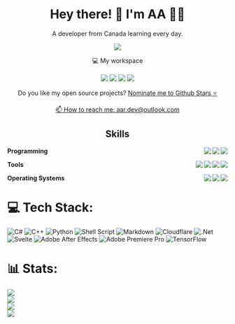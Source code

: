 <h1 align='center'>
  Hey there! 👋 I'm AA 👨‍💻
</h1>

<p align='center'>
  A developer from Canada learning every day.
</p>


<p align='center'>
  <a href="#"><img src="https://github-profile-summary-cards.vercel.app/api/cards/profile-details?username=aar072&theme=gruvbox&include_all_commits=true&count_private=true"></a>
</p>


<p align='center'>
  💻 My workspace<br/><br/>
  <img src="https://img.shields.io/badge/windows-%230078D6.svg?&style=for-the-badge&logo=windows&logoColor=white" />
  <img src="https://img.shields.io/badge/intel-core%20i5%2010th-%230071C5.svg?&style=for-the-badge&logo=intel&logoColor=white" />
  <img src="https://img.shields.io/badge/RAM-16GB-%230071C5.svg?&style=for-the-badge&logoColor=white" />
  <img src="https://img.shields.io/badge/nvidia-rtx%203060-%2376B900.svg?&style=for-the-badge&logo=nvidia&logoColor=white" />
</p>

<p align='center'>
  Do you like my open source projects? <a href='https://stars.github.com/nominate/'>Nominate me to Github Stars ⭐
</p>

<p align='center'>
  📫 How to reach me: <a href='mailto:aar.dev@outlook.com'>aar.dev@outlook.com</a>
</p>

<h2 align='center'>Skills</h2>

<img align="right" src="https://img.shields.io/badge/SvelteKit-FF3E00?logo=svelte&logoColor=white" />
<img align="right" src="https://img.shields.io/badge/C++-00599C?logo=c%2B%2B&logoColor=white"/>
<img align="right" src="https://img.shields.io/badge/Typescript-3178C6?logo=typescript&logoColor=white"/>

**Programming**

<img align="right" src="https://img.shields.io/badge/Neovim-57A143?logo=neovim&logoColor=white"/>
<img align="right" src="https://img.shields.io/badge/Bash-4EAA25?logo=gnubash&logoColor=white"/>
<img align="right" src="https://img.shields.io/badge/Github-181717?logo=github&logoColor=white"/>
<img align="right" src="https://img.shields.io/badge/Firefox-FF7139?logo=firefoxbrowser&logoColor=white"/>

**Tools**

<img align="right" src="https://img.shields.io/badge/Arch-1793D1?logo=arch-linux&logoColor=white" />
<img align="right" src="https://img.shields.io/badge/Ubuntu-E95420?logo=ubuntu&logoColor=white" />
<img align="right" src="https://img.shields.io/badge/Windows-0078D6?logo=windows&logoColor=white" />

**Operating Systems**
</details>




# 💻 Tech Stack:
![C#](https://img.shields.io/badge/c%23-%23239120.svg?style=for-the-badge&logo=csharp&logoColor=white) ![C++](https://img.shields.io/badge/c++-%2300599C.svg?style=for-the-badge&logo=c%2B%2B&logoColor=white) ![Python](https://img.shields.io/badge/python-3670A0?style=for-the-badge&logo=python&logoColor=ffdd54) ![Shell Script](https://img.shields.io/badge/shell_script-%23121011.svg?style=for-the-badge&logo=gnu-bash&logoColor=white) ![Markdown](https://img.shields.io/badge/markdown-%23000000.svg?style=for-the-badge&logo=markdown&logoColor=white) ![Cloudflare](https://img.shields.io/badge/Cloudflare-F38020?style=for-the-badge&logo=Cloudflare&logoColor=white) ![.Net](https://img.shields.io/badge/.NET-5C2D91?style=for-the-badge&logo=.net&logoColor=white) ![Svelte](https://img.shields.io/badge/svelte-%23f1413d.svg?style=for-the-badge&logo=svelte&logoColor=white) ![Adobe After Effects](https://img.shields.io/badge/Adobe%20After%20Effects-9999FF.svg?style=for-the-badge&logo=Adobe%20After%20Effects&logoColor=white) ![Adobe Premiere Pro](https://img.shields.io/badge/Adobe%20Premiere%20Pro-9999FF.svg?style=for-the-badge&logo=Adobe%20Premiere%20Pro&logoColor=white) ![TensorFlow](https://img.shields.io/badge/TensorFlow-%23FF6F00.svg?style=for-the-badge&logo=TensorFlow&logoColor=white)

# 📊 Stats:
![](https://bugzilla-stats-worker.aar072.workers.dev/)<br/>
![](https://github-readme-stats.vercel.app/api?username=aar072&theme=gruvbox&hide_border=true&include_all_commits=true&count_private=true)<br/>
![](https://github-readme-streak-stats.herokuapp.com/?user=aar072&theme=gruvbox&hide_border=true)<br/>
![](https://github-readme-stats.vercel.app/api/top-langs/?username=aar072&theme=gruvbox&hide_border=true&include_all_commits=true&count_private=true&layout=compact)
